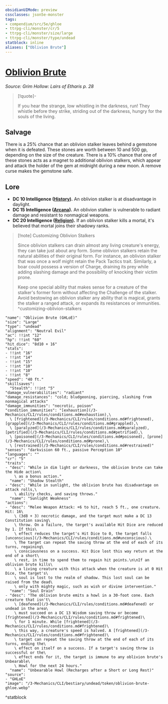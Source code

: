 ```yaml
---
obsidianUIMode: preview
cssclasses: json5e-monster
tags:
- compendium/src/5e/ghloe
- ttrpg-cli/monster/cr/5
- ttrpg-cli/monster/size/large
- ttrpg-cli/monster/type/undead
statblock: inline
aliases: ["Oblivion Brute"]
---
```

# [Oblivion Brute](3-Mechanics\CLI\bestiary\undead/oblivion-brute-ghloe.md)
*Source: Grim Hollow: Lairs of Etharis p. 28*  

> [!quote]-  
> 
> If you hear the strange, low whistling in the darkness, run! They whistle before they strike, striding out of the darkness, hungry for the souls of the living.

## Salvage

There is a 25% chance that an oblivion stalker leaves behind a gemstone when it is defeated. These stones are worth between 10 and 500 gp, depending on the size of the creature. There is a 10% chance that one of these stones acts as a magnet to additional oblivion stalkers, which appear and attack the holder of the gem at midnight during a new moon. A remove curse makes the gemstone safe.

## Lore

- **DC 10 Intelligence ([History](/3-Mechanics/CLI/rules/skills.md#History)).** An oblivion stalker is at disadvantage in daylight.  
- **DC 15 Intelligence ([Arcana](/3-Mechanics/CLI/rules/skills.md#Arcana)).** An oblivion stalker is vulnerable to radiant damage and resistant to nonmagical weapons.  
- **DC 20 Intelligence ([Religion](/3-Mechanics/CLI/rules/skills.md#Religion)).** If an oblivion stalker kills a mortal, it's believed that mortal joins their shadowy ranks.  

> [!note] Customizing Oblivion Stalkers
> 
> Since oblivion stalkers can drain almost any living creature's energy, they can take just about any form. Some oblivion stalkers retain the natural abilities of their original form. For instance, an oblivion stalker that was once a wolf might retain the Pack Tactics trait. Similarly, a boar could possess a version of Charge, draining its prey while adding slashing damage and the possibility of knocking their victim prone.
> 
> Keep one special ability that makes sense for a creature of the stalker's former form without affecting the Challenge of the stalker. Avoid bestowing an oblivion stalker any ability that is magical, grants the stalker a ranged attack, or expands its resistances or immunities.
^customizing-oblivion-stalkers

```statblock
"name": "Oblivion Brute (GHLoE)"
"size": "Large"
"type": "undead"
"alignment": "Neutral Evil"
"ac": !!int "12"
"hp": !!int "60"
"hit_dice": "8d10 + 16"
"stats":
- !!int "16"
- !!int "14"
- !!int "15"
- !!int "10"
- !!int "10"
- !!int "8"
"speed": "40 ft."
"skillsaves":
  "Stealth": !!int "5"
"damage_vulnerabilities": "radiant"
"damage_resistances": "cold; bludgeoning, piercing, slashing from nonmagical attacks"
"damage_immunities": "necrotic, poison"
"condition_immunities": "[exhaustion](/3-Mechanics/CLI/rules/conditions.md#exhaustion),\
  \ [frightened](/3-Mechanics/CLI/rules/conditions.md#frightened), [grappled](/3-Mechanics/CLI/rules/conditions.md#grappled),\
  \ [paralyzed](/3-Mechanics/CLI/rules/conditions.md#paralyzed), [petrified](/3-Mechanics/CLI/rules/conditions.md#petrified),\
  \ [poisoned](/3-Mechanics/CLI/rules/conditions.md#poisoned), [prone](/3-Mechanics/CLI/rules/conditions.md#prone),\
  \ [restrained](/3-Mechanics/CLI/rules/conditions.md#restrained)"
"senses": "darkvision 60 ft., passive Perception 10"
"languages": ""
"cr": "5"
"traits":
- "desc": "While in dim light or darkness, the oblivion brute can take the Hide action\
    \ as a bonus action."
  "name": "Shadow Stealth"
- "desc": "While in sunlight, the oblivion brute has disadvantage on attack rolls,\
    \ ability checks, and saving throws."
  "name": "Sunlight Weakness"
"actions":
- "desc": "Melee Weapon Attack: +6 to hit, reach 5 ft., one creature. Hit: 16\
    \ (3d8 + 3) necrotic damage, and the target must make a DC 13 Constitution saving\
    \ throw. On a failure, the target's available Hit Dice are reduced by 1. If this\
    \ effect reduces the target's Hit Dice to 0, the target falls [unconscious](/3-Mechanics/CLI/rules/conditions.md#unconscious).\
    \ The target can repeat the saving throw at the end of each of its turns, regaining\
    \ consciousness on a success. Hit Dice lost this way return at the end of a short\
    \ rest, in time to spend them to regain hit points.\n\nIf an oblivion brute kills\
    \ a living creature with this attack when the creature is at 0 Hit Dice, the target's\
    \ soul is lost to the realm of shadow. This lost soul can be raised from the dead\
    \ only with mighty magic, such as wish or divine intervention."
  "name": "Soul Drain"
- "desc": "The oblivion brute emits a howl in a 30-foot cone. Each creature that isn't\
    \ [deafened](/3-Mechanics/CLI/rules/conditions.md#deafened) or undead in the area\
    \ must succeed on a DC 13 Wisdom saving throw or become [frightened](/3-Mechanics/CLI/rules/conditions.md#frightened)\
    \ for 1 minute. While [frightened](/3-Mechanics/CLI/rules/conditions.md#frightened)\
    \ this way, a creature's speed is halved. A [frightened](/3-Mechanics/CLI/rules/conditions.md#frightened)\
    \ target can repeat the saving throw at the end of each of its turns, ending the\
    \ effect on itself on a success. If a target's saving throw is successful or the\
    \ effect ends for it, the target is immune to any oblivion brute's Unbearable\
    \ Howl for the next 24 hours."
  "name": "Unbearable Howl (Recharges after a Short or Long Rest)"
"source":
- "GHLoE"
"image": "/3-Mechanics/CLI/bestiary/undead/token/oblivion-brute-ghloe.webp"
```
^statblock